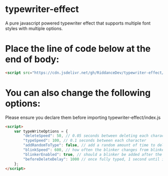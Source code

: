 # typewriter-effect
A pure javascript powered typewriter effect that supports multiple font styles with multiple options. 

# Place the line of code below at the end of body:
```html
<script src="https://cdn.jsdelivr.net/gh/RiddanceDev/typewriter-effect/index.js"></script>
```

# You can also change the following options:
Please ensure you declare them before importing typewriter-effect/index.js
```html
<script>
    var typeWriteOptions = {
        "deleteSpeed": 50, // 0.05 seconds between deleting each character
        "typeSpeed": 100, // 0.1 seconds between each character
        "addRandomToType": false, // add a random amount of time to delete & type speeds
        "blinkSpeed": 600, // how often the blinker changes from blinkerColor to transparent
        "blinkerEnabled": true, // should a blinker be added after the inner text
        "beforeDeleteDelay": 1000 // once fully typed, 1 second until it deletes 
    };
</script>
```

